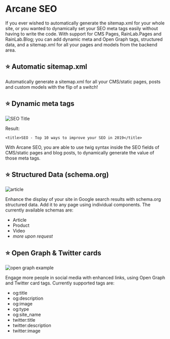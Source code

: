 # Arcane SEO
If you ever wished to automatically generate the sitemap.xml for your whole site, or you wanted to dynamically set your SEO meta tags easily without having to write the code. With support for CMS Pages, RainLab.Pages and RainLab.Blog; you can add dynamic meta and Open Graph tags, structured data, and a sitemap.xml for all your pages and models from the backend area.

## ⭐ Automatic sitemap.xml
Automatically generate a sitemap.xml for all your CMS/static pages, posts and custom models with the flip of a switch!

## ⭐ Dynamic meta tags
![SEO Title](https://i.ibb.co/F45GmPS/download-1.png)

Result:

    <title>SEO - Top 10 ways to improve your SEO in 2019</title>

With Arcane SEO, you are able to use twig syntax inside the SEO fields of CMS/static pages and blog posts, to dynamically generate the value of those meta tags.



## ⭐ Structured Data (schema.org)
![article](https://developers.google.com/search/docs/data-types/images/mars-amp-mobile.png) 

Enhance the display of your site in Google search results with schema.org structured data. Add it to any page using individual components. The currently available schemas are:
- Article
- Product
- Video
- *more upon request*

## ⭐ Open Graph & Twitter cards
![open graph example](https://i.ibb.co/KsYW1Rc/10956906-396737803821010-168799778-n.png)

Engage more people in social media with enhanced links, using Open Graph and Twitter card tags. Currently supported tags are:
- og:title
- og:description
- og:image
- og:type
- og:site_name
- twitter:title
- twitter:description
- twitter:image